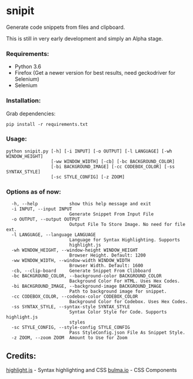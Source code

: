 # snipit
Generate code snippets from files and clipboard.

This is still in very early development and simply an Alpha stage.

### Requirements:

- Python 3.6
- Firefox (Get a newer version for best results, need geckodriver for Selenium)
- Selenium

### Installation:

Grab dependencies:

```
pip install -r requirements.txt
```


### Usage:

```
python snipit.py [-h] [-i INPUT] [-o OUTPUT] [-l LANGUAGE] [-wh WINDOW_HEIGHT]
                 [-ww WINDOW_WIDTH] [-cb] [-bc BACKGROUND_COLOR]
                 [-bi BACKGROUND_IMAGE] [-cc CODEBOX_COLOR] [-ss SYNTAX_STYLE]
                 [-sc STYLE_CONFIG] [-z ZOOM]
```

### Options as of now:

```
  -h, --help            show this help message and exit
  -i INPUT, --input INPUT
                        Generate Snippet From Input File
  -o OUTPUT, --output OUTPUT
                        Output File To Store Image. No need for file ext.
  -l LANGUAGE, --language LANGUAGE
                        Language for Syntax Highlighting. Supports
                        highlight.js
  -wh WINDOW_HEIGHT, --window-height WINDOW_HEIGHT
                        Browser Height. Default: 1200
  -ww WINDOW_WIDTH, --window-width WINDOW_WIDTH
                        Browser Width. Default: 1600
  -cb, --clip-board     Generate Snippet From Clibboard
  -bc BACKGROUND_COLOR, --background-color BACKGROUND_COLOR
                        Background Color For HTML. Uses Hex Codes.
  -bi BACKGROUND_IMAGE, --background-image BACKGROUND_IMAGE
                        Path to background image for snippet.
  -cc CODEBOX_COLOR, --codebox-color CODEBOX_COLOR
                        Background Color for Codebox. Uses Hex Codes.
  -ss SYNTAX_STYLE, --syntax-style SYNTAX_STYLE
                        Syntax Color Style for Code. Supports highlight.js
                        styles
  -sc STYLE_CONFIG, --style-config STYLE_CONFIG
                        Pass StyleConfig.json File As Snippet Style.
  -z ZOOM, --zoom ZOOM  Amount to Use for Zoom
  ```
  
  
  ## Credits:
  
  [highlight.js](https://highlightjs.org) - Syntax highlighting and CSS
  [bulma.io](https://bulma.io) - CSS Components
  
